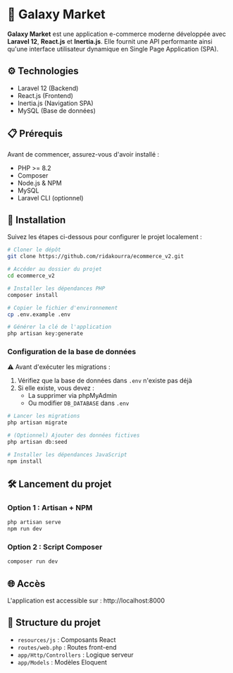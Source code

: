 # 🌌 Galaxy Market

**Galaxy Market** est une application e-commerce moderne développée avec **Laravel 12**, **React.js** et **Inertia.js**. Elle fournit une API performante ainsi qu'une interface utilisateur dynamique en Single Page Application (SPA).

## ⚙️ Technologies

- Laravel 12 (Backend)
- React.js (Frontend)
- Inertia.js (Navigation SPA)
- MySQL (Base de données)

## 📋 Prérequis

Avant de commencer, assurez-vous d'avoir installé :

- PHP >= 8.2
- Composer
- Node.js & NPM
- MySQL
- Laravel CLI (optionnel)

## 🚀 Installation

Suivez les étapes ci-dessous pour configurer le projet localement :

```bash
# Cloner le dépôt
git clone https://github.com/ridakourra/ecommerce_v2.git

# Accéder au dossier du projet
cd ecommerce_v2

# Installer les dépendances PHP
composer install

# Copier le fichier d'environnement
cp .env.example .env

# Générer la clé de l'application
php artisan key:generate
```

### Configuration de la base de données

⚠️ Avant d'exécuter les migrations :

1. Vérifiez que la base de données dans `.env` n'existe pas déjà
2. Si elle existe, vous devez :
    - La supprimer via phpMyAdmin
    - Ou modifier `DB_DATABASE` dans `.env`

```bash
# Lancer les migrations
php artisan migrate

# (Optionnel) Ajouter des données fictives
php artisan db:seed

# Installer les dépendances JavaScript
npm install
```

## 🛠️ Lancement du projet

### Option 1 : Artisan + NPM
```bash
php artisan serve
npm run dev
```

### Option 2 : Script Composer
```bash
composer run dev
```

## 🌐 Accès

L'application est accessible sur : http://localhost:8000

## 📁 Structure du projet

- `resources/js` : Composants React
- `routes/web.php` : Routes front-end
- `app/Http/Controllers` : Logique serveur
- `app/Models` : Modèles Eloquent
